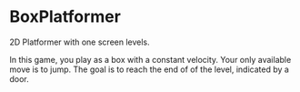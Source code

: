 # BoxPlatformer
2D Platformer with one screen levels.

In this game, you play as a box with a constant velocity. Your only available move is to jump. The goal is to reach the end of of the level, indicated by a door.
